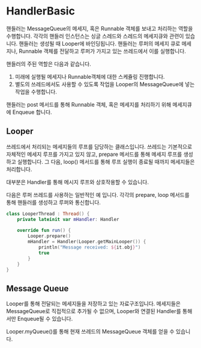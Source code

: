 # HandlerBasic

핸들러는 MessageQueue의 메세지, 혹은 Runnable 객체를 보내고 처리하는 역할을 수행합니다.
각각의 핸들러 인스턴스는 싱글 스레드와 스레드의 메세지큐와 관련이 있습니다. 핸들러는 생성될 때 Looper에 바인딩됩니다. 핸들러는 루퍼의 메세지 큐로 메세지나, Runnable 객체를 전달하고 루퍼가 가지고 있는 쓰레드에서 이를 실행합니다.

핸들러의 주된 역할은 다음과 같습니다.
1. 미래에 실행될 메세지나 Runnable객체에 대한 스케쥴링 진행합니다.
2. 별도의 쓰레드에서도 사용할 수 있도록 작업을 Looper의 MessageQueue에 넣는 작업을 수행합니다.

핸들러는 post 메서드를 통해 Runnable 객체, 혹은 메세지를 처리하기 위해 메세지큐에 Enqueue 합니다. 

## Looper
쓰레드에서 처리되는 메세지들의 루프를 담당하는 클래스입니다. 쓰레드는 기본적으로 자체적인 메세지 루프를 가지고 있지 않고, prepare 메서드를 통해 메세지 루프를 생성하고 실행합니다. 그 다음, loop() 메서드를 통해 루프 실행이 종료될 때까지 메세지들은 처리합니다.

대부분은 Handler를 통해 메시지 루프와 상호작용할 수 있습니다.

다음은 루퍼 쓰레드를 사용하는 일반적인 예 입니다. 각각의 prepare, loop 메서드를 통해 핸들러를 생성하고 루퍼와 통신합니다.
```kotlin
class LooperThread : Thread() {  
    private lateinit var mHandler: Handler  
  
    override fun run() {  
        Looper.prepare()  
        mHandler = Handler(Looper.getMainLooper()) {  
            println("Message received: ${it.obj}")  
            true  
        }  
    }  
}
```

## Message Queue
Looper를 통해 전달되는 메세지들을 저장하고 있는 자료구조입니다. 메세지들은 MessageQueue로 직접적으로 추가될 수 없으며, Looper와 연결된 Handler를 통해서만 Enqueue될 수 있습니다.

Looper.myQueue()를 통해 현재 쓰레드의 MessageQueue 객체를 얻을 수 있습니다.
